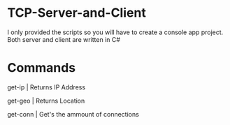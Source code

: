 # TCP-Server-and-Client
I only provided the scripts so you will have to create a console app project. Both server and client are written in C#

# Commands
get-ip | Returns IP Address

get-geo | Returns Location

get-conn | Get's the ammount of connections
